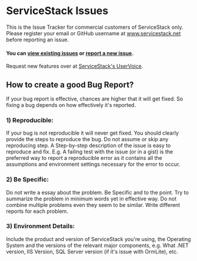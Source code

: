 ServiceStack Issues
===================

This is the Issue Tracker for commercial customers of ServiceStack only. 
Please register your email or GitHub username at www.servicestack.net before reporting an issue.

#### You can [view existing issues](https://github.com/ServiceStack/Issues/issues) or [report a new issue](https://github.com/ServiceStack/Issues/issues/new).

Request new features over at [ServiceStack's UserVoice](http://servicestack.uservoice.com/forums/176786-feature-requests).

## How to create a good Bug Report?

If your bug report is effective, chances are higher that it will get fixed. So fixing a bug depends on how 
effectively it's reported.

### 1) Reproducible:

If your bug is not reproducible it will never get fixed. You should clearly provide the steps to reproduce the bug. 
Do not assume or skip any reproducing step. A Step-by-step description of the issue is easy to reproduce and fix.
E.g. A failing test with the issue (or in a gist) is the preferred way to report a reproducible error as it contains 
all the assumptions and environment settings necessary for the error to occur. 

### 2) Be Specific:

Do not write a essay about the problem. Be Specific and to the point. Try to summarize the problem in minimum 
words yet in effective way. Do not combine multiple problems even they seem to be similar. 
Write different reports for each problem.

### 3) Environment Details:

Include the product and version of ServiceStack you're using, the Operating System and the versions of the relevant
major components, e.g. What .NET version, IIS Version, SQL Server version (if it's issue with OrmLite), etc.
